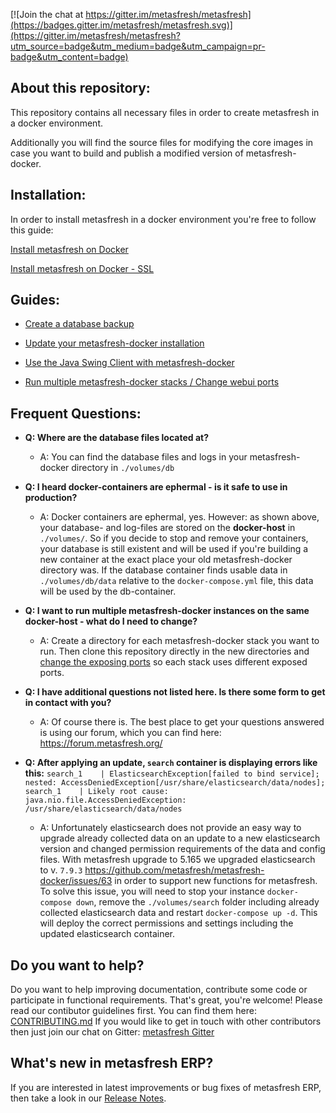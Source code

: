 [![Join the chat at https://gitter.im/metasfresh/metasfresh](https://badges.gitter.im/metasfresh/metasfresh.svg)](https://gitter.im/metasfresh/metasfresh?utm_source=badge&utm_medium=badge&utm_campaign=pr-badge&utm_content=badge)

## About this repository: ##
This repository contains all necessary files in order to create metasfresh in a docker environment.

Additionally you will find the source files for modifying the core images in case you want to build and publish a modified version of metasfresh-docker.

## Installation: ##
In order to install metasfresh in a docker environment you're free to follow this guide:

[Install metasfresh on Docker](https://docs.metasfresh.org/installation_collection/EN/How_do_I_setup_the_metasfresh_stack_using_Docker.html)

[Install metasfresh on Docker - SSL](https://docs.metasfresh.org/installation_collection/EN/How_do_I_setup_metasfresh_docker_with_ssl.html)
## Guides: ##

 * [Create a database backup](https://docs.metasfresh.org/installation_collection/EN/How_do_I_backup_metasfresh_docker.html)

 * [Update your metasfresh-docker installation](https://docs.metasfresh.org/howto_collection/EN/How_do_I_update_metasfresh_using_Docker.html)

 * [Use the Java Swing Client with metasfresh-docker](https://docs.metasfresh.org/howto_collection/EN/How_do_I_use_Java_Client_using_Docker.html)

 * [Run multiple metasfresh-docker stacks / Change webui ports](https://docs.metasfresh.org/installation_collection/EN/How_do_I_change_the_webui_ports_for_metasfresh_docker.html)

## Frequent Questions: ##
*  **Q:  Where are the database files located at?**
   * A: You can find the database files and logs in your metasfresh-docker directory in `./volumes/db`


*  **Q: I heard docker-containers are ephermal - is it safe to use in production?**
   * A: Docker containers are ephermal, yes. However: as shown above, your database- and log-files are stored on the **docker-host** in `./volumes/`. So if you decide to stop and remove your containers, your database is still existent and will be used if you're building a new container at the exact place your old metasfresh-docker directory was. If the database container finds usable data in `./volumes/db/data` relative to the `docker-compose.yml` file, this data will be used by the db-container.


*  **Q: I want to run multiple metasfresh-docker instances on the same docker-host - what do I need to change?**
   * A: Create a directory for each metasfresh-docker stack you want to run. Then clone this repository directly in the new directories and [change the exposing ports](http://docs.metasfresh.org/installation_collection/EN/How_do_I_change_the_webui_ports_for_metasfresh_docker.html) so each stack uses different exposed ports.

*  **Q: I have additional questions not listed here. Is there some form to get in contact with you?**
   * A: Of course there is. The best place to get your questions answered is using our forum, which you can find here: https://forum.metasfresh.org/

*  **Q: After applying an update, `search` container is displaying errors like this:**
        ```
        search_1    | ElasticsearchException[failed to bind service]; nested: AccessDeniedException[/usr/share/elasticsearch/data/nodes];
        search_1    | Likely root cause: java.nio.file.AccessDeniedException: /usr/share/elasticsearch/data/nodes
        ```
   * A: Unfortunately elasticsearch does not provide an easy way to upgrade already collected data on an update to a new elasticsearch version and changed permission requirements of the data and config files.
        With metasfresh upgrade to 5.165 we upgraded elasticsearch to v. `7.9.3` https://github.com/metasfresh/metasfresh-docker/issues/63 in order to support new functions for metasfresh.
        To solve this issue, you will need to stop your instance `docker-compose down`, remove the `./volumes/search` folder including already collected elasticsearch data and restart `docker-compose up -d`.
        This will deploy the correct permissions and settings including the updated elasticsearch container.
        
## Do you want to help? ##
   Do you want to help improving documentation, contribute some code or participate in functional requirements. That's great, you're welcome! Please read our contibutor guidelines first. You can find them here: [CONTRIBUTING.md](https://github.com/metasfresh/metasfresh/blob/master/CONTRIBUTING.md)
   If you would like to get in touch with other contributors then just join our chat on Gitter: [metasfresh Gitter](https://gitter.im/metasfresh/metasfresh?utm_source=badge&utm_medium=badge&utm_campaign=pr-badge&utm_content=badge)

## What's new in metasfresh ERP? ##
   If you are interested in latest improvements or bug fixes of metasfresh ERP, then take a look in our [Release Notes](https://github.com/metasfresh/metasfresh/blob/master/ReleaseNotes.md).
